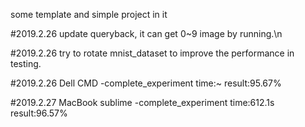 some template and simple project in it

#2019.2.26 update queryback, it can get 0~9 image by running.\n

#2019.2.26 try to rotate mnist_dataset to improve the performance in testing.

#2019.2.26 Dell  CMD   -complete_experiment  time:~  result:95.67%

#2019.2.27 MacBook  sublime   -complete_experiment  time:612.1s    result:96.57%
